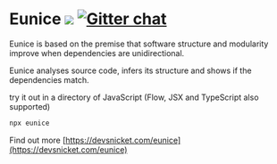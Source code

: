 # Eunice ![](https://raw.githubusercontent.com/DevSnicket/eunice/master/arrows/default-height.svg?sanitize=true) [![Gitter chat](https://badges.gitter.im/devsnicket-eunice/gitter.png)](https://gitter.im/devsnicket-eunice)


Eunice is based on the premise that software structure and modularity improve when dependencies are unidirectional.

Eunice analyses source code, infers its structure and shows if the dependencies match.

try it out in a directory of JavaScript (Flow, JSX and TypeScript also supported)
```bash
npx eunice
```

Find out more [https://devsnicket.com/eunice](https://devsnicket.com/eunice)